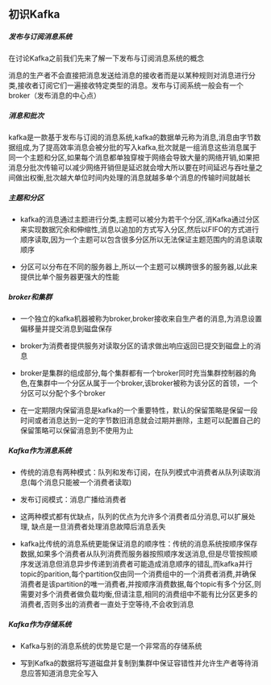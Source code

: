 ## 初识Kafka

##### 发布与订阅消息系统

在讨论Kafka之前我们先来了解一下发布与订阅消息系统的概念

消息的生产者不会直接把消息发送给消息的接收者而是以某种规则对消息进行分类,接收者订阅它们一遍接收特定类型的消息。发布与订阅系统一般会有一个broker（发布消息的中心点）

##### 消息和批次

kafka是一款基于发布与订阅的消息系统,kafka的数据单元称为消息,消息由字节数据组成,为了提高效率消息会被分批的写入kafka,批次就是一组消息这些消息属于同一个主题和分区,如果每个消息都单独穿梭于网络会导致大量的网络开销,如果把消息分批次传输可以减少网络开销但是延迟就会增大所以要在时间延迟与吞吐量之间做出权衡,批次越大单位时间内处理的消息就越多单个消息的传输时间就越长

##### 主题和分区

* kafka的消息通过主题进行分类,主题可以被分为若干个分区,消Kafka通过分区来实现数据冗余和伸缩性,消息以追加的方式写入分区,然后以FIFO的方式进行顺序读取,因为一个主题可以包含很多分区所以无法保证主题范围内的消息读取顺序

* 分区可以分布在不同的服务器上,所以一个主题可以横跨很多的服务器,以此来提供比单个服务器更强大的性能

##### broker和集群

* 一个独立的kafka机器被称为broker,broker接收来自生产者的消息,为消息设置偏移量并提交消息到磁盘保存

* broker为消费者提供服务对读取分区的请求做出响应返回已提交到磁盘上的消息

* broker是集群的组成部分,每个集群都有一个broker同时充当集群控制器的角色,在集群中一个分区从属于一个broker,该broker被称为该分区的首领，一个分区可以分配个多个broker

* 在一定期限内保留消息是kafka的一个重要特性，默认的保留策略是保留一段时间或者消息达到一定的字节数旧消息就会过期并删除，主题可以配置自己的保留策略可以保留消息到不使用为止

##### Kafka作为消息系统

* 传统的消息有两种模式：队列和发布订阅，在队列模式中消费者从队列读取消息(每个消息只能被一个消费者读取)

* 发布订阅模式：消息广播给消费者

* 这两种模式都有优缺点，队列的优点为允许多个消费者瓜分消息,可以扩展处理, 缺点是一旦消费者处理消息故障后消息丢失

* kafka比传统的消息系统更能保证消息的顺序性：传统的消息系统按顺序保存数据,如果多个消费者从队列消费而服务器按照顺序发送消息,但是尽管按照顺序发送消息但消息异步传递到消费者可能造成消息顺序的错乱,而kafka并行topic的parition,每个partition仅由同一个消费组中的一个消费者消费,并确保消费者是该partition的唯一消费者,并按顺序消费数据,每个topic有多个分区,则需要对多个消费者做负载均衡,但请注意,相同的消费组中不能有比分区更多的消费者,否则多出的消费者一直处于空等待,不会收到消息


##### Kafka作为存储系统

* Kafka与别的消息系统的优势是它是一个非常高的存储系统

* 写到Kafka的数据将写道磁盘并复制到集群中保证容错性并允许生产者等待消息应答知道消息完全写入